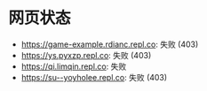 # 网页状态
- https://game-example.rdianc.repl.co: 失败 (403)
- https://ys.pyxzp.repl.co: 失败 (403)
- https://qi.limqin.repl.co: 失败
- https://su--yoyholee.repl.co: 失败 (403)
